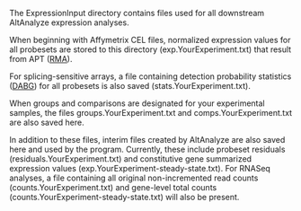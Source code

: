 The ExpressionInput directory contains files used for all downstream AltAnalyze expression analyses.

When beginning with Affymetrix CEL files, normalized expression values for all probesets are stored to this directory (exp.YourExperiment.txt) that result from APT ([RMA](RMA.md)).

For splicing-sensitive arrays, a file containing detection probability statistics ([DABG](DABG.md)) for all probesets is also saved (stats.YourExperiment.txt).

When groups and comparisons are designated for your experimental samples, the files groups.YourExperiment.txt and comps.YourExperiment.txt are also saved here.

In addition to these files, interim files created by AltAnalyze are also saved here and used by the program. Currently, these include probeset residuals (residuals.YourExperiment.txt) and constitutive gene summarized expression values (exp.YourExperiment-steady-state.txt). For RNASeq analyses, a file containing all original non-incremented read counts (counts.YourExperiment.txt) and gene-level total counts (counts.YourExperiment-steady-state.txt) will also be present.